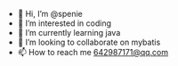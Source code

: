 - 👋 Hi, I’m @spenie
- 👀 I’m interested in coding
- 🌱 I’m currently learning java
- 💞️ I’m looking to collaborate on mybatis
- 📫 How to reach me 642987171@qq.com

<!---
spenie/spenie is a ✨ special ✨ repository because its `README.md` (this file) appears on your GitHub profile.
You can click the Preview link to take a look at your changes.
--->
